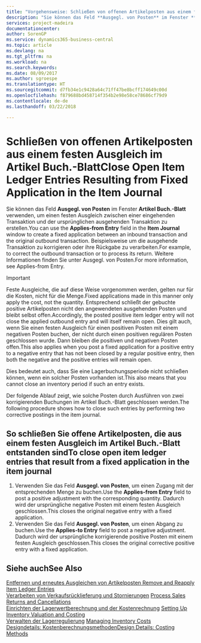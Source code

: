 ```yaml
---
title: "Vorgehensweise: Schließen von offenen Artikelposten aus einem festen Ausgleich im Artikel Buch.-Blatt | Microsoft Docs"
description: "Sie können das Feld **Ausgegl. von Posten** im Fenster **Artikel Buch.-Blatt** verwenden, um einen festen Ausgleich zwischen einer eingehenden Transaktion und der ursprünglichen ausgehenden Transaktion zu erstellen. Beispielsweise um die ausgehende Transaktion zu korrigieren oder ihre Rückgabe zu verarbeiten."
services: project-madeira
documentationcenter: 
author: SorenGP
ms.service: dynamics365-business-central
ms.topic: article
ms.devlang: na
ms.tgt_pltfrm: na
ms.workload: na
ms.search.keywords: 
ms.date: 08/09/2017
ms.author: sgroespe
ms.translationtype: HT
ms.sourcegitcommit: d7fb34e1c9428a64c71ff47be8bcff174649c00d
ms.openlocfilehash: f879688bd458714f354b2e98e58ce78686cf79d9
ms.contentlocale: de-de
ms.lasthandoff: 03/22/2018

---
```

# <a name="close-open-item-ledger-entries-resulting-from-fixed-application-in-the-item-journal"></a><span data-ttu-id="a8cfb-104">Schließen von offenen Artikelposten aus einem festen Ausgleich im Artikel Buch.-Blatt</span><span class="sxs-lookup"><span data-stu-id="a8cfb-104">Close Open Item Ledger Entries Resulting from Fixed Application in the Item Journal</span></span>
<span data-ttu-id="a8cfb-105">Sie können das Feld **Ausgegl. von Posten** im Fenster **Artikel Buch.-Blatt** verwenden, um einen festen Ausgleich zwischen einer eingehenden Transaktion und der ursprünglichen ausgehenden Transaktion zu erstellen.</span><span class="sxs-lookup"><span data-stu-id="a8cfb-105">You can use the **Applies-from Entry** field in the **Item Journal** window to create a fixed application between an inbound transaction and the original outbound transaction.</span></span> <span data-ttu-id="a8cfb-106">Beispielsweise um die ausgehende Transaktion zu korrigieren oder ihre Rückgabe zu verarbeiten.</span><span class="sxs-lookup"><span data-stu-id="a8cfb-106">For example, to correct the outbound transaction or to process its return.</span></span> <span data-ttu-id="a8cfb-107">Weitere Informationen finden Sie unter Ausgegl. von Posten.</span><span class="sxs-lookup"><span data-stu-id="a8cfb-107">For more information, see Applies-from Entry.</span></span>  

> [!IMPORTANT]  
>  <span data-ttu-id="a8cfb-108">Feste Ausgleiche, die auf diese Weise vorgenommen werden, gelten nur für die Kosten, nicht für die Menge.</span><span class="sxs-lookup"><span data-stu-id="a8cfb-108">Fixed applications made in this manner only apply the cost, not the quantity.</span></span> <span data-ttu-id="a8cfb-109">Entsprechend schließt der gebuchte positive Artikelposten nicht den angewendeten ausgehenden Posten und bleibt selbst offen.</span><span class="sxs-lookup"><span data-stu-id="a8cfb-109">Accordingly, the posted positive item ledger entry will not close the applied outbound entry and will itself remain open.</span></span> <span data-ttu-id="a8cfb-110">Dies gilt auch, wenn Sie einen festen Ausgleich für einen positiven Posten mit einem negativen Posten buchen, der nicht durch einen positiven regulären Posten geschlossen wurde. Dann bleiben die positiven und negativen Posten offen.</span><span class="sxs-lookup"><span data-stu-id="a8cfb-110">This also applies when you post a fixed application for a positive entry to a negative entry that has not been closed by a regular positive entry, then both the negative and the positive entries will remain open.</span></span>  
>   
>  <span data-ttu-id="a8cfb-111">Dies bedeutet auch, dass Sie eine Lagerbuchungsperiode nicht schließen können, wenn ein solcher Posten vorhanden ist.</span><span class="sxs-lookup"><span data-stu-id="a8cfb-111">This also means that you cannot close an inventory period if such an entry exists.</span></span>  

<span data-ttu-id="a8cfb-112">Der folgende Ablauf zeigt, wie solche Posten durch Ausführen von zwei korrigierenden Buchungen im Artikel Buch.-Blatt geschlossen werden.</span><span class="sxs-lookup"><span data-stu-id="a8cfb-112">The following procedure shows how to close such entries by performing two corrective postings in the item journal.</span></span>  

## <a name="to-close-open-item-ledger-entries-that-result-from-a-fixed-application-in-the-item-journal"></a><span data-ttu-id="a8cfb-113">So schließen Sie offene Artikelposten, die aus einem festen Ausgleich im Artikel Buch.-Blatt entstanden sind</span><span class="sxs-lookup"><span data-stu-id="a8cfb-113">To close open item ledger entries that result from a fixed application in the item journal</span></span>  

1.  <span data-ttu-id="a8cfb-114">Verwenden Sie das Feld **Ausgegl. von Posten**, um einen Zugang mit der entsprechenden Menge zu buchen.</span><span class="sxs-lookup"><span data-stu-id="a8cfb-114">Use the **Applies-from Entry** field to post a positive adjustment with the corresponding quantity.</span></span> <span data-ttu-id="a8cfb-115">Dadurch wird der ursprüngliche negative Posten mit einem festen Ausgleich geschlossen.</span><span class="sxs-lookup"><span data-stu-id="a8cfb-115">This closes the original negative entry with a fixed application.</span></span>  
2.  <span data-ttu-id="a8cfb-116">Verwenden Sie das Feld **Ausgegl. von Posten**, um einen Abgang zu buchen.</span><span class="sxs-lookup"><span data-stu-id="a8cfb-116">Use the **Applies-to Entry** field to post a negative adjustment.</span></span> <span data-ttu-id="a8cfb-117">Dadurch wird der ursprüngliche korrigierende positive Posten mit einem festen Ausgleich geschlossen.</span><span class="sxs-lookup"><span data-stu-id="a8cfb-117">This closes the original corrective positive entry with a fixed application.</span></span>  

## <a name="see-also"></a><span data-ttu-id="a8cfb-118">Siehe auch</span><span class="sxs-lookup"><span data-stu-id="a8cfb-118">See Also</span></span>  
[<span data-ttu-id="a8cfb-119">Entfernen und erneutes Ausgleichen von Artikelposten</span><span class="sxs-lookup"><span data-stu-id="a8cfb-119"> Remove and Reapply Item Ledger Entries</span></span>](finance-how-to-remove-and-reapply-item-entries.md)  
 <span data-ttu-id="a8cfb-120">[Verarbeiten von Verkaufsrücklieferung und Stornierungen](sales-how-process-sales-returns-cancellations.md) </span><span class="sxs-lookup"><span data-stu-id="a8cfb-120">[Process Sales Returns and Cancellations](sales-how-process-sales-returns-cancellations.md) </span></span>  
 <span data-ttu-id="a8cfb-121">[Einrichten der Lagerwertberechnung und der Kostenrechnung](finance-set-up-inventory-valuation-and-costing.md) </span><span class="sxs-lookup"><span data-stu-id="a8cfb-121">[Setting Up Inventory Valuation and Costing](finance-set-up-inventory-valuation-and-costing.md) </span></span>  
 <span data-ttu-id="a8cfb-122">[Verwalten der Lagerregulierung](finance-manage-inventory-costs.md) </span><span class="sxs-lookup"><span data-stu-id="a8cfb-122">[Managing Inventory Costs](finance-manage-inventory-costs.md) </span></span>  
 [<span data-ttu-id="a8cfb-123">Designdetails: Kostenberechnungsmethoden</span><span class="sxs-lookup"><span data-stu-id="a8cfb-123">Design Details: Costing Methods</span></span>](design-details-costing-methods.md)

